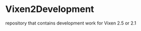 Vixen2Development
=================

repository that contains development work for Vixen 2.5 or 2.1

